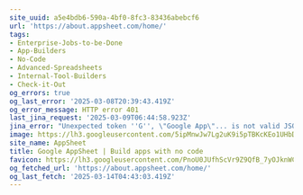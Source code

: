 ```yaml
---
site_uuid: a5e4bdb6-590a-4bf0-8fc3-83436abebcf6
url: 'https://about.appsheet.com/home/'
tags:
- Enterprise-Jobs-to-be-Done
- App-Builders
- No-Code
- Advanced-Spreadsheets
- Internal-Tool-Builders
- Check-it-Out
og_errors: true
og_last_error: '2025-03-08T20:39:43.419Z'
og_error_message: HTTP error 401
last_jina_request: '2025-03-09T06:44:58.923Z'
jina_error: "Unexpected token ''G'', \"Google App\"... is not valid JSON"
image: https://lh3.googleusercontent.com/5ipMnwJw7Lg2uK9i5pTBKcKEo1UHbDRH18POfIiZ_UV9HfoAu1ewtjiQ3oDj-p3Sdrwhsr1n9o_rvWSqMSr629hjfAJkHG7MS59sjOcZtxFKshqMSQ
site_name: AppSheet
title: Google AppSheet | Build apps with no code
favicon: https://lh3.googleusercontent.com/PnoU0JUfhScVr9Z9QfB_7yOJknWCPEEI2puXiz9NVo0wE3tU88-7ZaLIwdfzlEl35QFb6dS0N7dgeK2C6_Pw6Yp-JgoWw5YhHFn7PptCwC5_mYTSbeHn
og_fetched_url: 'https://about.appsheet.com/home/'
og_last_fetch: '2025-03-14T04:43:03.419Z'
---
```


